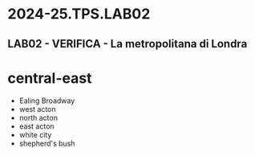 # 2024-25.TPS.LAB02
## LAB02 - VERIFICA - La metropolitana di Londra
# central-east
- Ealing Broadway
- west acton
- north acton
- east acton
- white city
- shepherd's bush